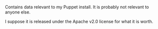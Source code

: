 Contains data relevant to my Puppet install. It is probably not relevant to anyone else.

I suppose it is released under the Apache v2.0 license for what it is worth.
